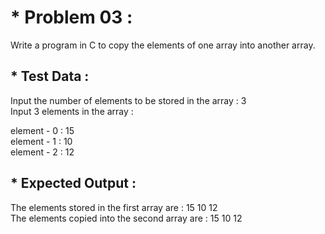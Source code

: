 # * Problem 03 :

Write a program in C to copy the elements of one array into another array.  

## * Test Data :

Input the number of elements to be stored in the array : 3  
Input 3 elements in the array :
  
element - 0 : 15  
element - 1 : 10  
element - 2 : 12  

## * Expected Output :  

The elements stored in the first array are : 15 10 12  
The elements copied into the second array are : 15 10 12  
